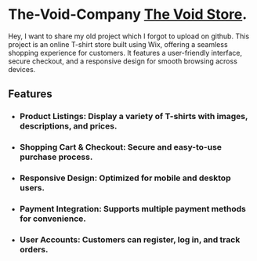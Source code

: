 # The-Void-Company [The Void Store](https://thevoidstore.company.site/).
Hey, I want to share my old project which I forgot to upload on github. This project is an online T-shirt store built using Wix, offering a seamless shopping experience for customers. It features a user-friendly interface, secure checkout, and a responsive design for smooth browsing across devices.
## Features
- ### Product Listings: Display a variety of T-shirts with images, descriptions, and prices.
- ### Shopping Cart & Checkout: Secure and easy-to-use purchase process.
- ### Responsive Design: Optimized for mobile and desktop users.
- ### Payment Integration: Supports multiple payment methods for convenience.
- ### User Accounts: Customers can register, log in, and track orders.
